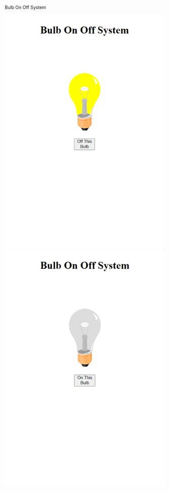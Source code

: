 Bulb On Off System

<img src="./bulb on off system.PNG" alt="">
<img src="./bulb on off systm 1.PNG" alt="">
